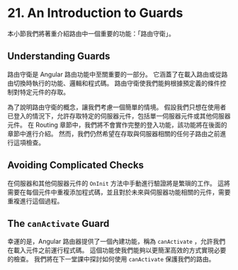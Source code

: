 # 21. An Introduction to Guards

本小節我們將著重介紹路由中一個重要的功能：「路由守衛」。 

## Understanding Guards

路由守衛是 Angular 路由功能中至關重要的一部分。 它涵蓋了在載入路由或從路由切換時執行的功能、邏輯和程式碼。 路由守衛使我們能夠根據預定義的條件控制對特定元件的存取。 

為了說明路由守衛的概念，讓我們考慮一個簡單的情境。 假設我們只想在使用者已登入的情況下，允許存取特定的伺服器元件，包括單一伺服器元件或其他伺服器元件。 在 Routing 章節中，我們將不會實作完整的登入功能，該功能將在後面的章節中進行介紹。 然而，我們仍然希望在存取與伺服器相關的任何子路由之前進行這項檢查。 

## Avoiding Complicated Checks

在伺服器和其他伺服器元件的 `OnInit` 方法中手動進行驗證將是繁瑣的工作。 這將需要在每個元件中重複添加程式碼，並且對於未來與伺服器功能相關的元件，需要重複進行這個過程。 

## The `canActivate` Guard

幸運的是，Angular 路由器提供了一個內建功能，稱為 `canActivate` ，允許我們在載入元件之前運行程式碼。 這個功能使我們能夠以更簡潔高效的方式實現必要的檢查。 我們將在下一堂課中探討如何使用 `canActivate` 保護我們的路由。 